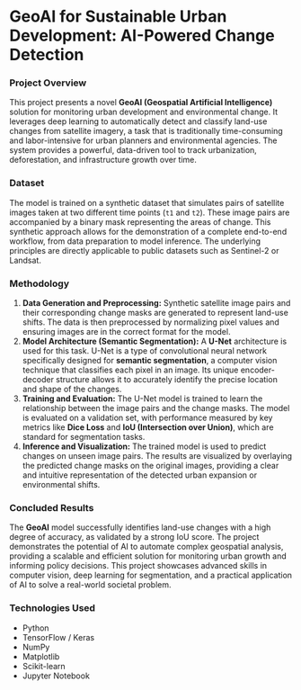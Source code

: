 # GeoAI for Sustainable Urban Development: AI-Powered Change Detection

### Project Overview
This project presents a novel **GeoAI (Geospatial Artificial Intelligence)** solution for monitoring urban development and environmental change. It leverages deep learning to automatically detect and classify land-use changes from satellite imagery, a task that is traditionally time-consuming and labor-intensive for urban planners and environmental agencies. The system provides a powerful, data-driven tool to track urbanization, deforestation, and infrastructure growth over time.

### Dataset
The model is trained on a synthetic dataset that simulates pairs of satellite images taken at two different time points (`t1` and `t2`). These image pairs are accompanied by a binary mask representing the areas of change. This synthetic approach allows for the demonstration of a complete end-to-end workflow, from data preparation to model inference. The underlying principles are directly applicable to public datasets such as Sentinel-2 or Landsat.

### Methodology
1.  **Data Generation and Preprocessing:** Synthetic satellite image pairs and their corresponding change masks are generated to represent land-use shifts. The data is then preprocessed by normalizing pixel values and ensuring images are in the correct format for the model.
2.  **Model Architecture (Semantic Segmentation):** A **U-Net** architecture is used for this task. U-Net is a type of convolutional neural network specifically designed for **semantic segmentation**, a computer vision technique that classifies each pixel in an image. Its unique encoder-decoder structure allows it to accurately identify the precise location and shape of the changes.
3.  **Training and Evaluation:** The U-Net model is trained to learn the relationship between the image pairs and the change masks. The model is evaluated on a validation set, with performance measured by key metrics like **Dice Loss** and **IoU (Intersection over Union)**, which are standard for segmentation tasks.
4.  **Inference and Visualization:** The trained model is used to predict changes on unseen image pairs. The results are visualized by overlaying the predicted change masks on the original images, providing a clear and intuitive representation of the detected urban expansion or environmental shifts.

### Concluded Results
The **GeoAI** model successfully identifies land-use changes with a high degree of accuracy, as validated by a strong IoU score. The project demonstrates the potential of AI to automate complex geospatial analysis, providing a scalable and efficient solution for monitoring urban growth and informing policy decisions. This project showcases advanced skills in computer vision, deep learning for segmentation, and a practical application of AI to solve a real-world societal problem.

### Technologies Used
- Python
- TensorFlow / Keras
- NumPy
- Matplotlib
- Scikit-learn
- Jupyter Notebook

